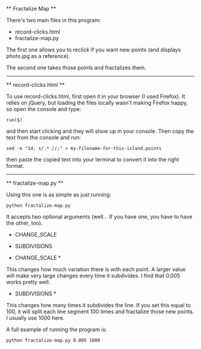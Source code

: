 ** Fractalize Map **

There's two main files in this program:

* record-clicks.html
* fractalize-map.py

The first one allows you to reclick if you want new points (and displays photo.jpg as a reference).

The second one takes those points and fractalizes them.

----

** record-clicks.html **

To use record-clicks.html, first open it in your browser (I used Firefox). It relies on jQuery, but loading the files locally wasn't making Firefox happy, so open the console and type:

    run($)

and then start clicking and they will show up in your console. Then copy the text from the console and run:

    sed -e "1d; s/.* //;" > my-filename-for-this-island.points

then paste the copied text into your terminal to convert it into the right format.

----

** fractalize-map.py **

Using this one is as simple as just running:

    python fractalize-map.py

It accepts two optional arguments (well... If you have one, you have to have the other, too).

* CHANGE_SCALE
* SUBDIVISIONS

* CHANGE_SCALE *

This changes how much variation there is with each point. A larger value will make very large changes every time it subdivides. I find that 0.005 works pretty well.

* SUBDIVISIONS *

This changes how many times it subdivides the line. If you set this equal to 100, it will split each line segment 100 times and fractalize those new points.  I usually use 1000 here.

A full example of running the program is:

    python fractalize-map.py 0.005 1000


